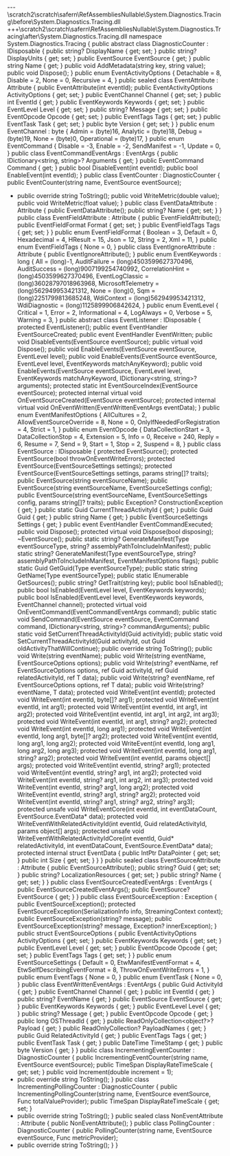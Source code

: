 ---\\scratch2\scratch\safern\RefAssembliesNullable\System.Diagnostics.Tracing\before\System.Diagnostics.Tracing.dll
+++\\scratch2\scratch\safern\RefAssembliesNullable\System.Diagnostics.Tracing\after\System.Diagnostics.Tracing.dll
 namespace System.Diagnostics.Tracing {
  public abstract class DiagnosticCounter : IDisposable {
    public string? DisplayName { get; set; }
    public string? DisplayUnits { get; set; }
    public EventSource EventSource { get; }
    public string Name { get; }
    public void AddMetadata(string key, string value);
    public void Dispose();
  }
  public enum EventActivityOptions {
    Detachable = 8,
    Disable = 2,
    None = 0,
    Recursive = 4,
  }
  public sealed class EventAttribute : Attribute {
    public EventAttribute(int eventId);
    public EventActivityOptions ActivityOptions { get; set; }
    public EventChannel Channel { get; set; }
    public int EventId { get; }
    public EventKeywords Keywords { get; set; }
    public EventLevel Level { get; set; }
    public string? Message { get; set; }
    public EventOpcode Opcode { get; set; }
    public EventTags Tags { get; set; }
    public EventTask Task { get; set; }
    public byte Version { get; set; }
  }
  public enum EventChannel : byte {
    Admin = (byte)16,
    Analytic = (byte)18,
    Debug = (byte)19,
    None = (byte)0,
    Operational = (byte)17,
  }
  public enum EventCommand {
    Disable = -3,
    Enable = -2,
    SendManifest = -1,
    Update = 0,
  }
  public class EventCommandEventArgs : EventArgs {
    public IDictionary<string, string>? Arguments { get; }
    public EventCommand Command { get; }
    public bool DisableEvent(int eventId);
    public bool EnableEvent(int eventId);
  }
  public class EventCounter : DiagnosticCounter {
    public EventCounter(string name, EventSource eventSource);
+   public override string ToString();
    public void WriteMetric(double value);
    public void WriteMetric(float value);
  }
  public class EventDataAttribute : Attribute {
    public EventDataAttribute();
    public string? Name { get; set; }
  }
  public class EventFieldAttribute : Attribute {
    public EventFieldAttribute();
    public EventFieldFormat Format { get; set; }
    public EventFieldTags Tags { get; set; }
  }
  public enum EventFieldFormat {
    Boolean = 3,
    Default = 0,
    Hexadecimal = 4,
    HResult = 15,
    Json = 12,
    String = 2,
    Xml = 11,
  }
  public enum EventFieldTags {
    None = 0,
  }
  public class EventIgnoreAttribute : Attribute {
    public EventIgnoreAttribute();
  }
  public enum EventKeywords : long {
    All = (long)-1,
    AuditFailure = (long)4503599627370496,
    AuditSuccess = (long)9007199254740992,
    CorrelationHint = (long)4503599627370496,
    EventLogClassic = (long)36028797018963968,
    MicrosoftTelemetry = (long)562949953421312,
    None = (long)0,
    Sqm = (long)2251799813685248,
    WdiContext = (long)562949953421312,
    WdiDiagnostic = (long)1125899906842624,
  }
  public enum EventLevel {
    Critical = 1,
    Error = 2,
    Informational = 4,
    LogAlways = 0,
    Verbose = 5,
    Warning = 3,
  }
  public abstract class EventListener : IDisposable {
    protected EventListener();
    public event EventHandler<EventSourceCreatedEventArgs> EventSourceCreated;
    public event EventHandler<EventWrittenEventArgs> EventWritten;
    public void DisableEvents(EventSource eventSource);
    public virtual void Dispose();
    public void EnableEvents(EventSource eventSource, EventLevel level);
    public void EnableEvents(EventSource eventSource, EventLevel level, EventKeywords matchAnyKeyword);
    public void EnableEvents(EventSource eventSource, EventLevel level, EventKeywords matchAnyKeyword, IDictionary<string, string>? arguments);
    protected static int EventSourceIndex(EventSource eventSource);
    protected internal virtual void OnEventSourceCreated(EventSource eventSource);
    protected internal virtual void OnEventWritten(EventWrittenEventArgs eventData);
  }
  public enum EventManifestOptions {
    AllCultures = 2,
    AllowEventSourceOverride = 8,
    None = 0,
    OnlyIfNeededForRegistration = 4,
    Strict = 1,
  }
  public enum EventOpcode {
    DataCollectionStart = 3,
    DataCollectionStop = 4,
    Extension = 5,
    Info = 0,
    Receive = 240,
    Reply = 6,
    Resume = 7,
    Send = 9,
    Start = 1,
    Stop = 2,
    Suspend = 8,
  }
  public class EventSource : IDisposable {
    protected EventSource();
    protected EventSource(bool throwOnEventWriteErrors);
    protected EventSource(EventSourceSettings settings);
    protected EventSource(EventSourceSettings settings, params string[]? traits);
    public EventSource(string eventSourceName);
    public EventSource(string eventSourceName, EventSourceSettings config);
    public EventSource(string eventSourceName, EventSourceSettings config, params string[]? traits);
    public Exception? ConstructionException { get; }
    public static Guid CurrentThreadActivityId { get; }
    public Guid Guid { get; }
    public string Name { get; }
    public EventSourceSettings Settings { get; }
    public event EventHandler<EventCommandEventArgs> EventCommandExecuted;
    public void Dispose();
    protected virtual void Dispose(bool disposing);
    ~EventSource();
    public static string? GenerateManifest(Type eventSourceType, string? assemblyPathToIncludeInManifest);
    public static string? GenerateManifest(Type eventSourceType, string? assemblyPathToIncludeInManifest, EventManifestOptions flags);
    public static Guid GetGuid(Type eventSourceType);
    public static string GetName(Type eventSourceType);
    public static IEnumerable<EventSource> GetSources();
    public string? GetTrait(string key);
    public bool IsEnabled();
    public bool IsEnabled(EventLevel level, EventKeywords keywords);
    public bool IsEnabled(EventLevel level, EventKeywords keywords, EventChannel channel);
    protected virtual void OnEventCommand(EventCommandEventArgs command);
    public static void SendCommand(EventSource eventSource, EventCommand command, IDictionary<string, string>? commandArguments);
    public static void SetCurrentThreadActivityId(Guid activityId);
    public static void SetCurrentThreadActivityId(Guid activityId, out Guid oldActivityThatWillContinue);
    public override string ToString();
    public void Write(string eventName);
    public void Write(string eventName, EventSourceOptions options);
    public void Write<T>(string? eventName, ref EventSourceOptions options, ref Guid activityId, ref Guid relatedActivityId, ref T data);
    public void Write<T>(string? eventName, ref EventSourceOptions options, ref T data);
    public void Write<T>(string? eventName, T data);
    protected void WriteEvent(int eventId);
    protected void WriteEvent(int eventId, byte[]? arg1);
    protected void WriteEvent(int eventId, int arg1);
    protected void WriteEvent(int eventId, int arg1, int arg2);
    protected void WriteEvent(int eventId, int arg1, int arg2, int arg3);
    protected void WriteEvent(int eventId, int arg1, string? arg2);
    protected void WriteEvent(int eventId, long arg1);
    protected void WriteEvent(int eventId, long arg1, byte[]? arg2);
    protected void WriteEvent(int eventId, long arg1, long arg2);
    protected void WriteEvent(int eventId, long arg1, long arg2, long arg3);
    protected void WriteEvent(int eventId, long arg1, string? arg2);
    protected void WriteEvent(int eventId, params object[] args);
    protected void WriteEvent(int eventId, string? arg1);
    protected void WriteEvent(int eventId, string? arg1, int arg2);
    protected void WriteEvent(int eventId, string? arg1, int arg2, int arg3);
    protected void WriteEvent(int eventId, string? arg1, long arg2);
    protected void WriteEvent(int eventId, string? arg1, string? arg2);
    protected void WriteEvent(int eventId, string? arg1, string? arg2, string? arg3);
    protected unsafe void WriteEventCore(int eventId, int eventDataCount, EventSource.EventData* data);
    protected void WriteEventWithRelatedActivityId(int eventId, Guid relatedActivityId, params object[] args);
    protected unsafe void WriteEventWithRelatedActivityIdCore(int eventId, Guid* relatedActivityId, int eventDataCount, EventSource.EventData* data);
    protected internal struct EventData {
      public IntPtr DataPointer { get; set; }
      public int Size { get; set; }
    }
  }
  public sealed class EventSourceAttribute : Attribute {
    public EventSourceAttribute();
    public string? Guid { get; set; }
    public string? LocalizationResources { get; set; }
    public string? Name { get; set; }
  }
  public class EventSourceCreatedEventArgs : EventArgs {
    public EventSourceCreatedEventArgs();
    public EventSource? EventSource { get; }
  }
  public class EventSourceException : Exception {
    public EventSourceException();
    protected EventSourceException(SerializationInfo info, StreamingContext context);
    public EventSourceException(string? message);
    public EventSourceException(string? message, Exception? innerException);
  }
  public struct EventSourceOptions {
    public EventActivityOptions ActivityOptions { get; set; }
    public EventKeywords Keywords { get; set; }
    public EventLevel Level { get; set; }
    public EventOpcode Opcode { get; set; }
    public EventTags Tags { get; set; }
  }
  public enum EventSourceSettings {
    Default = 0,
    EtwManifestEventFormat = 4,
    EtwSelfDescribingEventFormat = 8,
    ThrowOnEventWriteErrors = 1,
  }
  public enum EventTags {
    None = 0,
  }
  public enum EventTask {
    None = 0,
  }
  public class EventWrittenEventArgs : EventArgs {
    public Guid ActivityId { get; }
    public EventChannel Channel { get; }
    public int EventId { get; }
    public string? EventName { get; }
    public EventSource EventSource { get; }
    public EventKeywords Keywords { get; }
    public EventLevel Level { get; }
    public string? Message { get; }
    public EventOpcode Opcode { get; }
    public long OSThreadId { get; }
    public ReadOnlyCollection<object?>? Payload { get; }
    public ReadOnlyCollection<string>? PayloadNames { get; }
    public Guid RelatedActivityId { get; }
    public EventTags Tags { get; }
    public EventTask Task { get; }
    public DateTime TimeStamp { get; }
    public byte Version { get; }
  }
  public class IncrementingEventCounter : DiagnosticCounter {
    public IncrementingEventCounter(string name, EventSource eventSource);
    public TimeSpan DisplayRateTimeScale { get; set; }
    public void Increment(double increment = 1);
+   public override string ToString();
  }
  public class IncrementingPollingCounter : DiagnosticCounter {
    public IncrementingPollingCounter(string name, EventSource eventSource, Func<double> totalValueProvider);
    public TimeSpan DisplayRateTimeScale { get; set; }
+   public override string ToString();
  }
  public sealed class NonEventAttribute : Attribute {
    public NonEventAttribute();
  }
  public class PollingCounter : DiagnosticCounter {
    public PollingCounter(string name, EventSource eventSource, Func<double> metricProvider);
+   public override string ToString();
  }
 }
